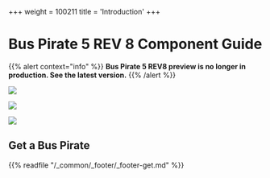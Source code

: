 +++
weight = 100211
title = 'Introduction'
+++

# Bus Pirate 5 REV 8 Component Guide

{{% alert context="info" %}}
**Bus Pirate 5 REV8 preview is no longer in production. See the latest version.**
{{% /alert %}}

![](/images/docs/hw/bp5rev8/bp-rgb-dark.jpg)

![](/images/docs/hw/bp5rev8/bp5-pcb-bottom.jpg)

![](/images/docs/hw/bp5rev8/bp5-pcb-top.jpg)

## Get a Bus Pirate
 

{{% readfile "/_common/_footer/_footer-get.md" %}}